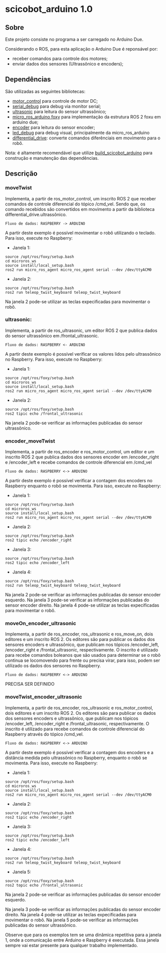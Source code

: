# scicobot_arduino 1.0

## Sobre

Este projeto consiste no programa a ser carregado no Arduino Due.

Considerando o ROS, para esta aplicação o Arduino Due é reponsável por:
- receber comandos para controle dos motores;
- enviar dados dos sensores (Ultrassônico e encoders);

## Dependências 

São utilizadas as seguintes bibliotecas:

- [motor_control](https://github.com/SciCoBot/motor_control) para controle de motor DC; 
- [serial_debug](https://github.com/SciCoBot/serial_debug) para debug via monitor serial; 
- [ultrasonic](https://github.com/SciCoBot/ultrasonic) para leitura do sensor ultrassônico;
- [micro_ros_arduino foxy](https://github.com/micro-ROS/micro_ros_arduino/tree/foxy) para implementação da estrutura ROS 2 foxu em arduino due;
- [encoder](https://github.com/SciCoBot/encoder) para leitura do sensor encoder;
- [led_debug](https://github.com/SciCoBot/led_debug) para debug visual, principalmente da micro_ros_arduino
- [differential_drive](https://github.com/SciCoBot/differential_drive): converte comandos diferênciais em movimento para o robô.

Nota: é altamente recomendável que utilize [build_scicobot_arduino](https://github.com/SciCoBot/build_scicobot_arduino) para construção e manutenção das dependências.

## Descrição

### moveTwist

Implementa, a partir de ros_motor_control, um inscrito ROS 2 que receber comandos de controle diferencial do tópico /cmd_vel. Sendo que, os comando recebidos são convertidos em movimento a partir da biblioteca differential_drive.ultrassônico. 
```
Fluxo de dados: RASPBERRY -> ARDUINO
```
A partir deste exemplo é possível movimentar o robô utilizando o teclado. Para isso, execute no Raspberry:

- Janela 1:
```
source /opt/ros/foxy/setup.bash
cd microros_ws
source install/local_setup.bash
ros2 run micro_ros_agent micro_ros_agent serial --dev /dev/ttyACM0
```
- Janela 2:
```
source /opt/ros/foxy/setup.bash
ros2 run teleop_twist_keyboard teleop_twist_keyboard
```
Na janela 2 pode-se utilizar as teclas expecificadas para movimentar o robô.

### ultrasonic: 

Implementa, a partir de ros_ultrasonic, um editor ROS 2 que publica dados do sensor ultrassônico em /frontal_ultrasonic. 
```
Fluxo de dados: RASPBERRY <- ARDUINO
```
A partir deste exemplo é possível verificar os valores lidos pelo ultrassônico no Raspberry. Para isso, execute no Raspberry:

- Janela 1:
```
source /opt/ros/foxy/setup.bash
cd microros_ws
source install/local_setup.bash
ros2 run micro_ros_agent micro_ros_agent serial --dev /dev/ttyACM0
```
- Janela 2:
```
source /opt/ros/foxy/setup.bash
ros2 tipic echo /frontal_ultrasonic
```
Na janela 2 pode-se verificar as informações publicadas do sensor ultrassônico.

### encoder_moveTwist 

Implementa, a partir de ros_encoder e ros_motor_control, um editor e um inscrito ROS 2 que publica dados dos sensores encoder em /encoder_right e /encoder_left e recebe comandos de controle diferencial em /cmd_vel
```
Fluxo de dados: RASPBERRY <-> ARDUINO
```
A partir deste exemplo é possível verificar a contagem dos encoders no Raspberry enquanto o robô se movimenta. Para isso, execute no Raspberry:
 
- Janela 1:
```
source /opt/ros/foxy/setup.bash
cd microros_ws
source install/local_setup.bash
ros2 run micro_ros_agent micro_ros_agent serial --dev /dev/ttyACM0
```
- Janela 2:
```
source /opt/ros/foxy/setup.bash
ros2 tipic echo /encoder_right
```
- Janela 3:
```
source /opt/ros/foxy/setup.bash
ros2 tipic echo /encoder_left
```
- Janela 4:
```
source /opt/ros/foxy/setup.bash
ros2 run teleop_twist_keyboard teleop_twist_keyboard
```
Na janela 2 pode-se verificar as informações publicadas do sensor encoder esquerdo.
Na janela 3 pode-se verificar as informações publicadas do sensor encoder direito.
Na janela 4 pode-se utilizar as teclas expecificadas para movimentar o robô.

### moveOn_encoder_ultrasonic

Implementa, a partir de ros_encoder, ros_ultrasonic e ros_move_on, dois editores e um inscrito ROS 2. Os editores são para publicar os dados dos sensores encoders e ultrassônico, que publicam nos tópicos /encoder_left, /encoder_right e /frontal_ultrasonic, respectivamente. O inscrito é utilizado para recebe comandos boleanos que são usados para determinar se o robô continua se locomovendo para frente ou precisa virar, para isso, podem ser utilizado os dados dos sensores no Raspberry.
```
Fluxo de dados: RASPBERRY <-> ARDUINO
```
PRECISA SER DEFINIDO

### moveTwist_encoder_ultrasonic

Implementa, a partir de ros_encoder, ros_ultrasonic e ros_motor_control, dois editores e um inscrito ROS 2. Os editores são para publicar os dados dos sensores encoders e ultrassônico, que publicam nos tópicos /encoder_left, /encoder_right e /frontal_ultrasonic, respectivamente. O inscrito é utilizado para recebe comandos de controle diferencial do Raspberry através do tópico /cmd_vel.
```
Fluxo de dados: RASPBERRY <-> ARDUINO
```
A partir deste exemplo é possível verificar a contagem dos encoders e a distância medida pelo ultrassônico no Raspberry, enquanto o robô se movimenta. Para isso, execute no Raspberry:
 
- Janela 1:
```
source /opt/ros/foxy/setup.bash
cd microros_ws
source install/local_setup.bash
ros2 run micro_ros_agent micro_ros_agent serial --dev /dev/ttyACM0
```
- Janela 2:
```
source /opt/ros/foxy/setup.bash
ros2 tipic echo /encoder_right
```
- Janela 3:
```
source /opt/ros/foxy/setup.bash
ros2 tipic echo /encoder_left
```
- Janela 4:
```
source /opt/ros/foxy/setup.bash
ros2 run teleop_twist_keyboard teleop_twist_keyboard
```
- Janela 5:
```
source /opt/ros/foxy/setup.bash
ros2 topic echo /frontal_ultrasonic
```
Na janela 2 pode-se verificar as informações publicadas do sensor encoder esquerdo.

Na janela 3 pode-se verificar as informações publicadas do sensor encoder direito.
Na janela 4 pode-se utilizar as teclas expecificadas para movimentar o robô.
Na janela 5 pode-se verificar as informações publicadas do sensor ultrassônico.

Observe que para os exemplos tem se uma dinâmica repetitiva para a janela 1, onde a comunicação entre Arduino e Raspberry é executada. Essa janela sempre vai estar presente para qualquer trabalho implementado.
